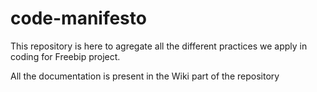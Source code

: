 # code-manifesto

This repository is here to agregate all the different practices we apply in coding for Freebip project. 

All the documentation is present in the Wiki part of the repository
